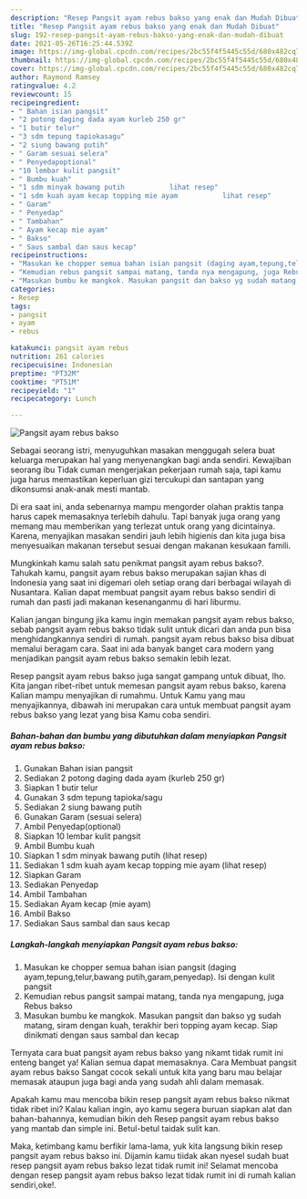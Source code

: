 ```yaml
---
description: "Resep Pangsit ayam rebus bakso yang enak dan Mudah Dibuat"
title: "Resep Pangsit ayam rebus bakso yang enak dan Mudah Dibuat"
slug: 192-resep-pangsit-ayam-rebus-bakso-yang-enak-dan-mudah-dibuat
date: 2021-05-26T16:25:44.539Z
image: https://img-global.cpcdn.com/recipes/2bc55f4f5445c55d/680x482cq70/pangsit-ayam-rebus-bakso-foto-resep-utama.jpg
thumbnail: https://img-global.cpcdn.com/recipes/2bc55f4f5445c55d/680x482cq70/pangsit-ayam-rebus-bakso-foto-resep-utama.jpg
cover: https://img-global.cpcdn.com/recipes/2bc55f4f5445c55d/680x482cq70/pangsit-ayam-rebus-bakso-foto-resep-utama.jpg
author: Raymond Ramsey
ratingvalue: 4.2
reviewcount: 15
recipeingredient:
- " Bahan isian pangsit"
- "2 potong daging dada ayam kurleb 250 gr"
- "1 butir telur"
- "3 sdm tepung tapiokasagu"
- "2 siung bawang putih"
- " Garam sesuai selera"
- " Penyedapoptional"
- "10 lembar kulit pangsit"
- " Bumbu kuah"
- "1 sdm minyak bawang putih           lihat resep"
- "1 sdm kuah ayam kecap topping mie ayam           lihat resep"
- " Garam"
- " Penyedap"
- " Tambahan"
- " Ayam kecap mie ayam"
- " Bakso"
- " Saus sambal dan saus kecap"
recipeinstructions:
- "Masukan ke chopper semua bahan isian pangsit (daging ayam,tepung,telur,bawang putih,garam,penyedap). Isi dengan kulit pangsit"
- "Kemudian rebus pangsit sampai matang, tanda nya mengapung, juga Rebus bakso"
- "Masukan bumbu ke mangkok. Masukan pangsit dan bakso yg sudah matang, siram dengan kuah, terakhir beri topping ayam kecap. Siap dinikmati dengan saus sambal dan kecap"
categories:
- Resep
tags:
- pangsit
- ayam
- rebus

katakunci: pangsit ayam rebus 
nutrition: 261 calories
recipecuisine: Indonesian
preptime: "PT32M"
cooktime: "PT51M"
recipeyield: "1"
recipecategory: Lunch

---
```



![Pangsit ayam rebus bakso](https://img-global.cpcdn.com/recipes/2bc55f4f5445c55d/680x482cq70/pangsit-ayam-rebus-bakso-foto-resep-utama.jpg)

Sebagai seorang istri, menyuguhkan masakan menggugah selera buat keluarga merupakan hal yang menyenangkan bagi anda sendiri. Kewajiban seorang ibu Tidak cuman mengerjakan pekerjaan rumah saja, tapi kamu juga harus memastikan keperluan gizi tercukupi dan santapan yang dikonsumsi anak-anak mesti mantab.

Di era  saat ini, anda sebenarnya mampu mengorder olahan praktis tanpa harus capek memasaknya terlebih dahulu. Tapi banyak juga orang yang memang mau memberikan yang terlezat untuk orang yang dicintainya. Karena, menyajikan masakan sendiri jauh lebih higienis dan kita juga bisa menyesuaikan makanan tersebut sesuai dengan makanan kesukaan famili. 



Mungkinkah kamu salah satu penikmat pangsit ayam rebus bakso?. Tahukah kamu, pangsit ayam rebus bakso merupakan sajian khas di Indonesia yang saat ini digemari oleh setiap orang dari berbagai wilayah di Nusantara. Kalian dapat membuat pangsit ayam rebus bakso sendiri di rumah dan pasti jadi makanan kesenanganmu di hari liburmu.

Kalian jangan bingung jika kamu ingin memakan pangsit ayam rebus bakso, sebab pangsit ayam rebus bakso tidak sulit untuk dicari dan anda pun bisa menghidangkannya sendiri di rumah. pangsit ayam rebus bakso bisa dibuat memalui beragam cara. Saat ini ada banyak banget cara modern yang menjadikan pangsit ayam rebus bakso semakin lebih lezat.

Resep pangsit ayam rebus bakso juga sangat gampang untuk dibuat, lho. Kita jangan ribet-ribet untuk memesan pangsit ayam rebus bakso, karena Kalian mampu menyajikan di rumahmu. Untuk Kamu yang mau menyajikannya, dibawah ini merupakan cara untuk membuat pangsit ayam rebus bakso yang lezat yang bisa Kamu coba sendiri.

<!--inarticleads1-->

##### Bahan-bahan dan bumbu yang dibutuhkan dalam menyiapkan Pangsit ayam rebus bakso:

1. Gunakan  Bahan isian pangsit
1. Sediakan 2 potong daging dada ayam (kurleb 250 gr)
1. Siapkan 1 butir telur
1. Gunakan 3 sdm tepung tapioka/sagu
1. Sediakan 2 siung bawang putih
1. Gunakan  Garam (sesuai selera)
1. Ambil  Penyedap(optional)
1. Siapkan 10 lembar kulit pangsit
1. Ambil  Bumbu kuah
1. Siapkan 1 sdm minyak bawang putih           (lihat resep)
1. Sediakan 1 sdm kuah ayam kecap topping mie ayam           (lihat resep)
1. Siapkan  Garam
1. Sediakan  Penyedap
1. Ambil  Tambahan
1. Sediakan  Ayam kecap (mie ayam)
1. Ambil  Bakso
1. Sediakan  Saus sambal dan saus kecap




<!--inarticleads2-->

##### Langkah-langkah menyiapkan Pangsit ayam rebus bakso:

1. Masukan ke chopper semua bahan isian pangsit (daging ayam,tepung,telur,bawang putih,garam,penyedap). Isi dengan kulit pangsit
1. Kemudian rebus pangsit sampai matang, tanda nya mengapung, juga Rebus bakso
1. Masukan bumbu ke mangkok. Masukan pangsit dan bakso yg sudah matang, siram dengan kuah, terakhir beri topping ayam kecap. Siap dinikmati dengan saus sambal dan kecap




Ternyata cara buat pangsit ayam rebus bakso yang nikamt tidak rumit ini enteng banget ya! Kalian semua dapat memasaknya. Cara Membuat pangsit ayam rebus bakso Sangat cocok sekali untuk kita yang baru mau belajar memasak ataupun juga bagi anda yang sudah ahli dalam memasak.

Apakah kamu mau mencoba bikin resep pangsit ayam rebus bakso nikmat tidak ribet ini? Kalau kalian ingin, ayo kamu segera buruan siapkan alat dan bahan-bahannya, kemudian bikin deh Resep pangsit ayam rebus bakso yang mantab dan simple ini. Betul-betul taidak sulit kan. 

Maka, ketimbang kamu berfikir lama-lama, yuk kita langsung bikin resep pangsit ayam rebus bakso ini. Dijamin kamu tiidak akan nyesel sudah buat resep pangsit ayam rebus bakso lezat tidak rumit ini! Selamat mencoba dengan resep pangsit ayam rebus bakso lezat tidak rumit ini di rumah kalian sendiri,oke!.

